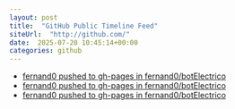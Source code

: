 ```yaml
---
layout: post
title:  "GitHub Public Timeline Feed"
siteUrl:  "http://github.com/"
date:  2025-07-20 10:45:14+00:00
categories: github
---
```

*  [fernand0 pushed to gh-pages in fernand0/botElectrico](https://github.com/fernand0/botElectrico/compare/2d90dff3b1...8bae807855)
*  [fernand0 pushed to gh-pages in fernand0/botElectrico](https://github.com/fernand0/botElectrico/compare/7fd5915506...caec0b56ea)
*  [fernand0 pushed to gh-pages in fernand0/botElectrico](https://github.com/fernand0/botElectrico/compare/445f2643db...6b780598b7)
